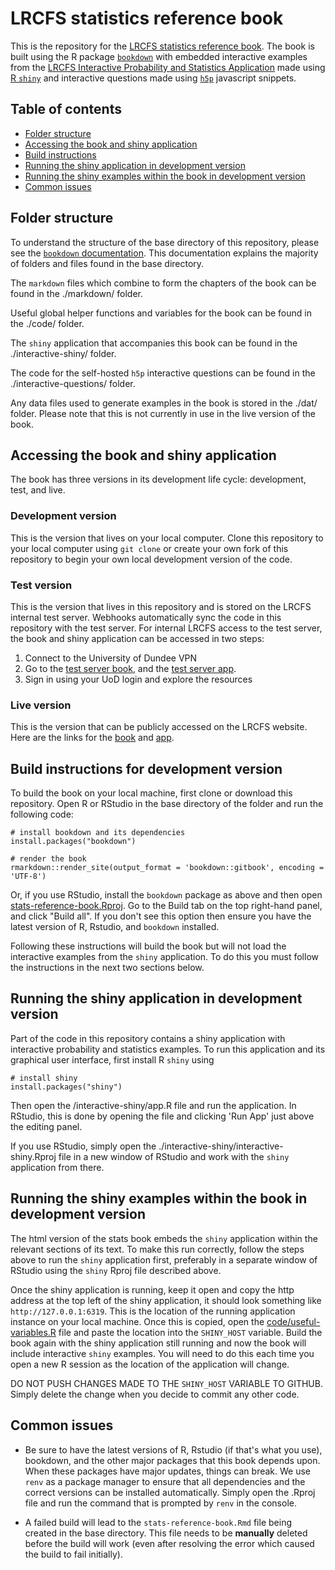# LRCFS statistics reference book
This is the repository for the [LRCFS statistics reference book](https://lrcfs.dundee.ac.uk/lr-book/). The book is built using the R package [`bookdown`](https://bookdown.org/yihui/bookdown/) with embedded interactive examples from the [LRCFS Interactive Probability and Statistics Application](https://lrcfs.dundee.ac.uk/apps/interactive-lr/) made using [R `shiny`](https://shiny.rstudio.com/) and interactive questions made using [`h5p`](https://h5p.org/) javascript snippets.

## Table of contents
* [Folder structure](#folder-structure)
* [Accessing the book and shiny application](#accessing-the-book-and-shiny-application)
* [Build instructions](#build-instructions-for-development-version)
* [Running the shiny application in development version](#running-the-shiny-application-in-development-version)
* [Running the shiny examples within the book in development version](#running-the-shiny-examples-within-the-book-in-development-version)
* [Common issues](#common-issues)

## Folder structure

To understand the structure of the base directory of this repository, please see the [`bookdown` documentation](https://bookdown.org/yihui/bookdown/). This documentation explains the majority of folders and files found in the base directory.

The `markdown` files which combine to form the chapters of the book can be found in the ./markdown/ folder.

Useful global helper functions and variables for the book can be found in the ./code/ folder.

The `shiny` application that accompanies this book can be found in the ./interactive-shiny/ folder.

The code for the self-hosted `h5p` interactive questions can be found in the ./interactive-questions/ folder.

Any data files used to generate examples in the book is stored in the ./dat/ folder. Please note that this is not currently in use in the live version of the book.

## Accessing the book and shiny application

The book has three versions in its development life cycle: development, test, and live.

### Development version

This is the version that lives on your local computer. Clone this repository to your local computer using `git clone` or create your own fork of this repository to begin your own local development version of the code.

### Test version

This is the version that lives in this repository and is stored on the LRCFS internal test server. Webhooks automatically sync the code in this repository with the test server. For internal LRCFS access to the test server, the book and shiny application can be accessed in two steps:

1. Connect to the University of Dundee VPN
2. Go to the [test server book](https://lrcfs-shiny.test.dundee.ac.uk/internal/stats-book/), and the [test server app](https://lrcfs-shiny.test.dundee.ac.uk/internal/interactive-stats-book/).
3. Sign in using your UoD login and explore the resources

### Live version

This is the version that can be publicly accessed on the LRCFS website. Here are the links for the [book](https://lrcfs.dundee.ac.uk/lr-book/) and [app](https://lrcfs.dundee.ac.uk/apps/interactive-lr/).

## Build instructions for development version
To build the book on your local machine, first clone or download this repository. Open R or RStudio in the base directory of the folder and run the following code:
```
# install bookdown and its dependencies
install.packages("bookdown")

# render the book
rmarkdown::render_site(output_format = 'bookdown::gitbook', encoding = 'UTF-8')
```

Or, if you use RStudio, install the `bookdown` package as above and then open [stats-reference-book.Rproj](stats-reference-book.Rproj). Go to the Build tab on the top right-hand panel, and click "Build all". If you don't see this option then ensure you have the latest version of R, Rstudio, and `bookdown` installed.

Following these instructions will build the book but will not load the interactive examples from the `shiny` application. To do this you must follow the instructions in the next two sections below.

## Running the shiny application in development version

Part of the code in this repository contains a shiny application with interactive probability and statistics examples. To run this application and its graphical user interface, first install R `shiny` using 
```
# install shiny
install.packages("shiny")
```
Then open the /interactive-shiny/app.R file and run the application. In RStudio, this is done by opening the file and clicking 'Run App' just above the editing panel. 

If you use RStudio, simply open the ./interactive-shiny/interactive-shiny.Rproj file in a new window of RStudio and work with the `shiny` application from there.

## Running the shiny examples within the book in development version

The html version of the stats book embeds the `shiny` application within the relevant sections of its text. To make this run correctly, follow the steps above to run the `shiny` application first, preferably in a separate window of RStudio using the `shiny` Rproj file described above. 

Once the shiny application is running, keep it open and copy the http address at the top left of the shiny application, it should look something like `http://127.0.0.1:6319`. This is the location of the running application instance on your local machine. Once this is copied, open the [code/useful-variables.R](code/useful-variables.R) file and paste the location into the `SHINY_HOST` variable. Build the book again with the shiny application still running and now the book will include interactive `shiny` examples. You will need to do this each time you open a new R session as the location of the application will change.

DO NOT PUSH CHANGES MADE TO THE `SHINY_HOST` VARIABLE TO GITHUB. Simply delete the change when you decide to commit any other code.

## Common issues

- Be sure to have the latest versions of R, Rstudio (if that's what you use), bookdown, and the other major packages that this book depends upon. When these packages have major updates, things can break. We use `renv` as a package manager to ensure that all dependencies and the correct versions can be installed automatically. Simply open the .Rproj file and run the command that is prompted by `renv` in the console.

- A failed build will lead to the `stats-reference-book.Rmd` file being created in the base directory. This file needs to be **manually** deleted before the build will work (even after resolving the error which caused the build to fail initially).
